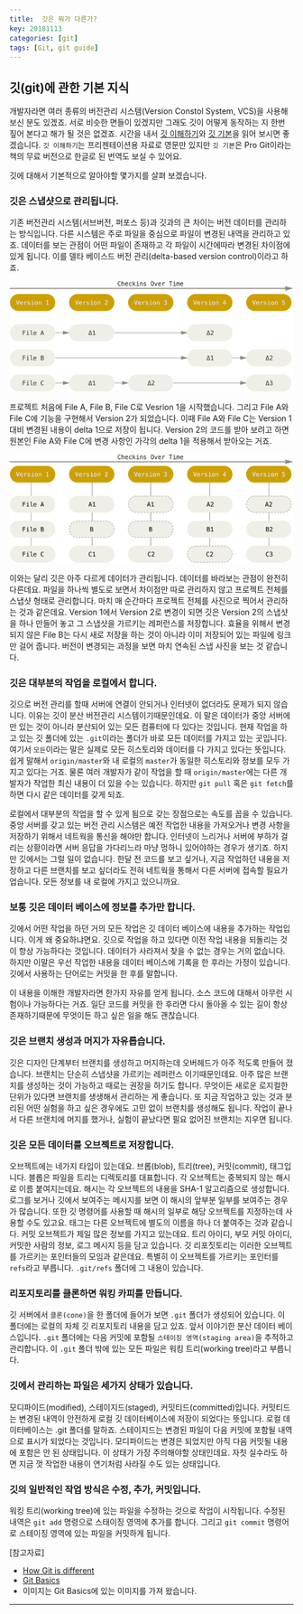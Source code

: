 ```yaml
---
title:  깃은 뭐가 다른가?
key: 20181113
categories: [git]
tags: [Git, git guide]
---
```


## 깃(git)에 관한 기본 지식
개발자라면 여러 종류의 버전관리 시스템(Version Constol System, VCS)을 사용해 보신 분도 있겠죠. 서로 비슷한 면들이 있겠지만 그래도 깃이 어떻게 동작하는 지 한번 짚어 본다고 해가 될 것은 없겠죠. 시간을 내서 [깃 이해하기](http://web.mit.edu/nelhage/Public/git-slides-2009.pdf)와 [깃 기본](https://git-scm.com/book/en/v2/Getting-Started-Git-Basics)을 읽어 보시면 좋겠습니다. `깃 이해하기`는 프리젠테이션용 자료로 영문만 있지만 `깃 기본`은 Pro Git이라는 책의 무료 버전으로 한글로 된 번역도 보실 수 있어요.

깃에 대해서 기본적으로 알아야할 몇가지를 살펴 보겠습니다.

### 깃은 스냅샷으로 관리됩니다.
기존 버전관리 시스템(서브버전, 퍼포스 등)과 깃과의 큰 차이는 버전 데이터를 관리하는 방식입니다. 다른 시스템은 주로 파일을 중심으로 파일이 변경된 내역을 관리하고 있죠. 데이터를 보는 관점이 어떤 파일이 존재하고 각 파일이 시간에따라 변경된 차이점에 있게 됩니다. 이를 델타 베이스드 버전 관리(delta-based version control)이라고 하죠.

![delta](/assets/images/deltas.png)

프로젝트 처음에 File A, File B, File C로 Vesrion 1을 시작했습니다. 그리고 File A와 File C에 기능을 구현해서 Version 2가 되었습니다. 이때 File A와 File C는 Version 1 대비 변경된 내용이 delta 1으로 저장이 됩니다. Version 2의 코드를 받아 보려고 하면 원본인 File A와 File C에 변경 사항인 가각의 delta 1을 적용해서 받아오는 거죠.

![snapshot](/assets/images/snapshots.png)

이와는 달리 깃은 아주 다르게 데이터가 관리됩니다. 데이터를 바라보는 관점이 완전히 다른데요. 파일을 하나씩 별도로 보면서 차이점만 따로 관리하지 않고 프로젝트 전체를 스냅샷 형태로 관리합니다. 마치 매 순간마다 프로젝트 전체를 사진으로 찍어서 관리하는 것과 같은데요. Version 1에서 Version 2로 변경이 되면 깃은 Version 2의 스냅샷을 하나 만들어 놓고 그 스냅샷을 가르키는 레퍼런스를 저장합니다. 효율을 위해서 변경되지 않은 File B는 다시 새로 저장을 하는 것이 아니라 이미 저장되어 있는 파일에 링크만 걸어 줍니다. 버전이 변경되는 과정을 보면 마치 연속된 스냅 사진을 보는 것 같습니다.

### 깃은 대부분의 작업을 로컬에서 합니다.
깃으로 버전 관리를 할때 서버에 연결이 안되거나 인터넷이 없더라도 문제가 되지 않습니다. 이유는 깃이 분산 버전관리 시스템이기때문인데요. 이 말은 데이터가 중앙 서버에만 있는 것이 아니라 분산되어 있는 모든 컴퓨터에 다 있다는 것입니다. 현재 작업을 하고 있는 깃 폴더에 있는 `.git`이라는 폴더가 바로 모든 데이터를 가지고 있는 곳입니다. 여기서 `모든`이라는 말은 실제로 모든 히스토리와 데이터를 다 가지고 있다는 뜻입니다. 쉽게 말해서 `origin/master`와 내 로컬의 `master`가 동일한 히스토리와 정보를 모두 가지고 있다는 거죠. 물론 여러 개발자가 같이 작업을 할 때 `origin/master`에는 다른 개발자가 작업한 최신 내용이 더 있을 수는 있습니다. 하지만 `git pull` 혹은 `git fetch`를 하면 다시 같은 데이터를 갖게 되죠.

로컬에서 대부분의 작업을 할 수 있게 됨으로 갖는 장점으로는 속도를 꼽을 수 있습니다. 중앙 서버를 갖고 있는 버전 관리 시스템은 예전 작업한 내용을 가져오거나 변경 사항을 저장하기 위해서 네트웍을 통신을 해야만 합니다. 인터넷이 느리거나 서버에 부하가 걸리는 상황이라면 서버 응답을 가다리느라 마냥 멍하니 있어야하는 경우가 생기죠. 하지만 깃에서는 그럴 일이 없습니다. 한달 전 코드를 보고 싶거나, 지금 작업하던 내용을 저장하고 다른 브랜치를 보고 싶더라도 전혀 네트웍을 통해서 다른 서버에 접속할 필요가 업습니다. 모든 정보를 내 로컬에 가지고 있으니까요.

### 보통 깃은 데이터 베이스에 정보를 추가만 합니다.
깃에서 어떤 작업을 하던 거의 모든 작업은 깃 데이터 베이스에 내용을 추가하는 작업입니다. 이게 왜 중요하냐면요. 깃으로 작업을 하고 있다면 이전 작업 내용을 되돌리는 것이 항상 가능하다는 것입니다. 데이터가 사라져서 찾을 수 없는 경우는 거의 없습니다. 하지만 이말은 우선 작업한 내용을 데이터 베이스에 기록을 한 후라는 가정이 있습니다. 깃에서 사용하는 단어로는 커밋을 한 후를 말합니다.

이 내용을 이해한 개발자라면 한가지 자유를 얻게 됩니다. 소스 코드에 대해서 아무런 시험이나 가능하다는 거죠. 일단 코드를 커밋을 한 후라면 다시 돌아올 수 있는 길이 항상 존재하기때문에 무엇이든 하고 싶은 일을 해도 괜찮습니다.

### 깃은 브랜치 생성과 머지가 자유롭습니다.
깃은 디자인 단계부터 브랜치를 생성하고 머지하는데 오버헤드가 아주 적도록 만들어 졌습니다. 브랜치는 단순히 스냅샷을 가르키는 레퍼런스 이기때문인데요. 아주 많은 브랜치를 생성하는 것이 가능하고 때로는 권장을 하기도 합니다. 무엇이든 새로운 로지컬한 단위가 있다면 브랜치를 생생해서 관리하는 게 좋습니다. 또 지금 작업하고 있는 것과 분리된 어떤 실험을 하고 싶은 경우에도 고민 없이 브랜치를 생성해도 됩니다. 작업이 끝나서 다른 브랜치에 머지를 했거나, 실험이 끝났다면 필요 없어진 브랜치는 지우면 됩니다.

### 깃은 모든 데이터를 오브젝트로 저장합니다.
오브젝트에는 네가지 타입이 있는데요. 브롭(blob), 트리(tree), 커밋(commit), 태그입니다. 블롭은 파일을 트리는 디렉토리를 대표합니다. 각 오브젝트는 중복되지 않는 해시로 이름 붙여지는데요. 해시는 각 오브젝트의 내용을 SHA-1 알고리즘으로 생성합니다. 로그를 보거나 깃에서 보여주는 메시지를 보면 이 해시의 앞부분 일부를 보여주는 경우가 많습니다. 또한 깃 명령어를 사용할 때 해시의 일부로 해당 오브젝트를 지정하는데 사용할 수도 있고요. 태그는 다른 오브젝트에 별도의 이름을 하나 더 붙여주는 것과 같습니다. 커밋 오브젝트가 제일 많은 정보를 가지고 있는데요. 트리 아이디, 부모 커밋 아이디, 커밋한 사람의 정보, 로그 메시지 등을 담고 있습니다. 깃 리포짓토리는 이러한 오브젝트를 가르키는 포인터들의 모임과 같은데요. 특별히 이 오브젝트를 가르키는 포인터를 `refs`라고 부릅니다. `.git/refs` 폴더에 그 내용이 있습니다.

### 리포지토리를 클론하면 워킹 카피를 만듭니다.
깃 서버에서 `클론(cone)`을 한 폴더에 들어가 보면 `.git` 폴더가 생성되어 있습니다. 이 폴더에는 로컬의 자체 깃 리포지토리 내용을 담고 있죠. 앞서 이야기한 분산 데이터 베이스입니다. `.git` 폴더에는 다음 커밋에 포함될 `스테이징 영역(staging area)`을 추적하고 관리합니다. 이 `.git` 폴더 밖에 있는 모든 파일은 워킹 트리(working tree)라고 부릅니다.

### 깃에서 관리하는 파일은 세가지 상태가 있습니다.
모디파이드(modified), 스테이지드(staged), 커밋티드(committed)입니다. 커밋티드는 변경된 내역이 안전하게 로컬 깃 데이터베이스에 저장이 되었다는 뜻입니다. 로컬 데이터베이스는 .git 폴더를 말하죠. 스테이지드는 변경된 파일이 다음 커밋에 포함될 내역으로 표시가 되었다는 것입니다. 모디파이드는 변경은 되었지만 아직 다음 커밋될 내용에 포함은 안 된 상태입니다. 이 상태가 가장 주의해야할 상태인데요. 자칫 실수라도 하면 지금 껏 작업한 내용이 연기처럼 사라질 수도 있는 상태입니다.

### 깃의 일반적인 작업 방식은 수정, 추가, 커밋입니다.
워킹 트리(working tree)에 있는 파일을 수정하는 것으로 작업이 시작됩니다. 수정된 내역은 `git add` 명령으로 스태이징 영역에 추가를 합니다. 그리고 `git commit` 명령어로 스테이징 영역에 있는 파일을 커밋하게 됩니다.

[참고자료]
- [How Git is different](https://zulip.readthedocs.io/en/latest/git/the-git-difference.html)
- [Git Basics](https://git-scm.com/book/en/v2/Getting-Started-Git-Basics)
- 이미지는 Git Basics에 있는 이미지를 가져 왔습니다.

---